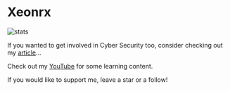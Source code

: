 # Xeonrx
![stats](https://github-readme-stats.vercel.app/api?username=xeonrx&show_icons=true&theme=radical)

If you wanted to get involved in Cyber Security too, consider checking out my [article](https://xeonrx.gitbook.io/startinghere/)...<br />

Check out my [YouTube](https://www.youtube.com/channel/UCr6mlSNt20c6KYatVV5AdTA/featured) for some learning content. <br />

If you would like to support me, leave a star or a follow!



